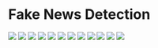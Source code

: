 # Fake News Detection 

<img src = '../main/Data & Images/real_dataset.png'>

<img src = '../main/Data & Images/fake_dataset.png'>

<img src = '../main/Data & Images/subjects.png'>

<img src = '../main/Data & Images/classes.png'>
            
<img src = '../main/Data & Images/real_wordcloud.png'>
            
<img src = '../main/Data & Images/fake_wordcloud.png'>
            
<img src = '../main/Data & Images/num_words.png'>
            
<img src = '../main/Data & Images/model_summary.png'>
            
<img src = '../main/Data & Images/acc_loss_curve.png'>

<img src = '../main/Data & Images/classification_report.png'>

<img src = '../main/Data & Images/cm.png'>
            
<img src = '../main/Data & Images/roc_curve.png'>
